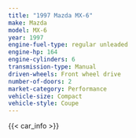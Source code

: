 ```yaml
---
title: "1997 Mazda MX-6"
make: Mazda
model: MX-6
year: 1997
engine-fuel-type: regular unleaded
engine-hp: 164
engine-cylinders: 6
transmission-type: Manual
driven-wheels: Front wheel drive
number-of-doors: 2
market-category: Performance
vehicle-size: Compact
vehicle-style: Coupe
---
```


{{< car_info >}}
